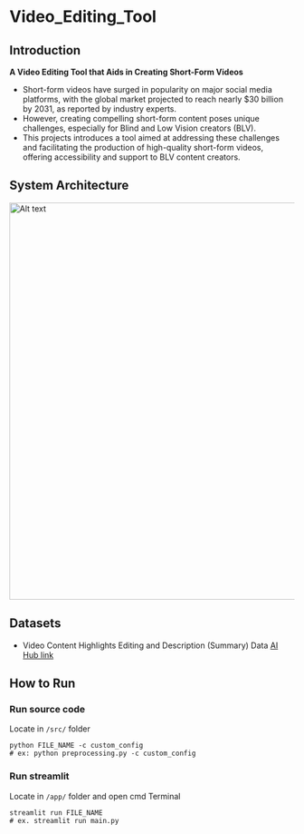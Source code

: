 # Video_Editing_Tool

## Introduction
**A Video Editing Tool that Aids in Creating Short-Form Videos**
- Short-form videos have surged in popularity on major social media platforms, with the global market projected to reach nearly $30 billion by 2031, as reported by industry experts. 
- However, creating compelling short-form content poses unique challenges, especially for Blind and Low Vision creators (BLV). 
- This projects introduces a tool aimed at addressing these challenges and facilitating the production of high-quality short-form videos, offering accessibility and support to BLV content creators.

## System Architecture
<img src="https://github.com/jjeongah/Video_Editing_Tool/assets/65378914/d06c162a-7d6a-4bec-b0cd-478ef7528637" alt="Alt text" width="700"/>

## Datasets
- Video Content Highlights Editing and Description (Summary) Data [AI Hub link](https://www.aihub.or.kr/aihubdata/data/view.do?currMenu=115&topMenu=100&aihubDataSe=realm&dataSetSn=616)


## How to Run
### Run source code
Locate in `/src/` folder
```
python FILE_NAME -c custom_config 
# ex: python preprocessing.py -c custom_config
```
### Run streamlit
Locate in `/app/` folder and open cmd Terminal
```
streamlit run FILE_NAME
# ex. streamlit run main.py
```
